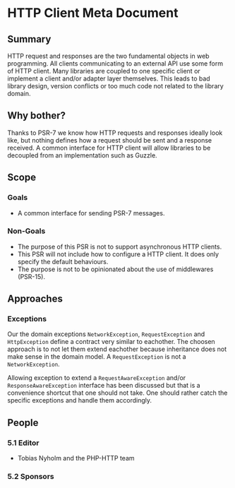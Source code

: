 HTTP Client Meta Document
=========================

## Summary

HTTP request and responses are the two fundamental objects in web programming. 
All clients communicating to an external API use some form of HTTP client. Many
libraries are coupled to one specific client or implement a client and/or adapter
layer themselves. This leads to bad library design, version conflicts or too much
code not related to the library domain. 

## Why bother?

Thanks to PSR-7 we know how HTTP requests and responses ideally look like, but nothing 
defines how a request should be sent and a response received. A common interface for HTTP
client will allow libraries to be decoupled from an implementation such as Guzzle.

## Scope

### Goals

* A common interface for sending PSR-7 messages.   

### Non-Goals

* The purpose of this PSR is not to support asynchronous HTTP clients.  
* This PSR will not include how to configure a HTTP client. It does only
specify the default behaviours. 
* The purpose is not to be opinionated about the use of middlewares (PSR-15).

## Approaches

### Exceptions

Our the domain exceptions `NetworkException`, `RequestException` and `HttpException` define 
a contract very similar to eachother. The choosen approach is to not let them extend eachother
because inheritance does not make sense in the domain model. A `RequestException` is not a 
`NetworkException`. 

Allowing exception to extend a `RequestAwareException` and/or `ResponseAwareException` interface
has been discussed but that is a convenience shortcut that one should not take. One should rather
catch the specific exceptions and handle them accordingly. 

## People

### 5.1 Editor

* Tobias Nyholm and the PHP-HTTP team

### 5.2 Sponsors
